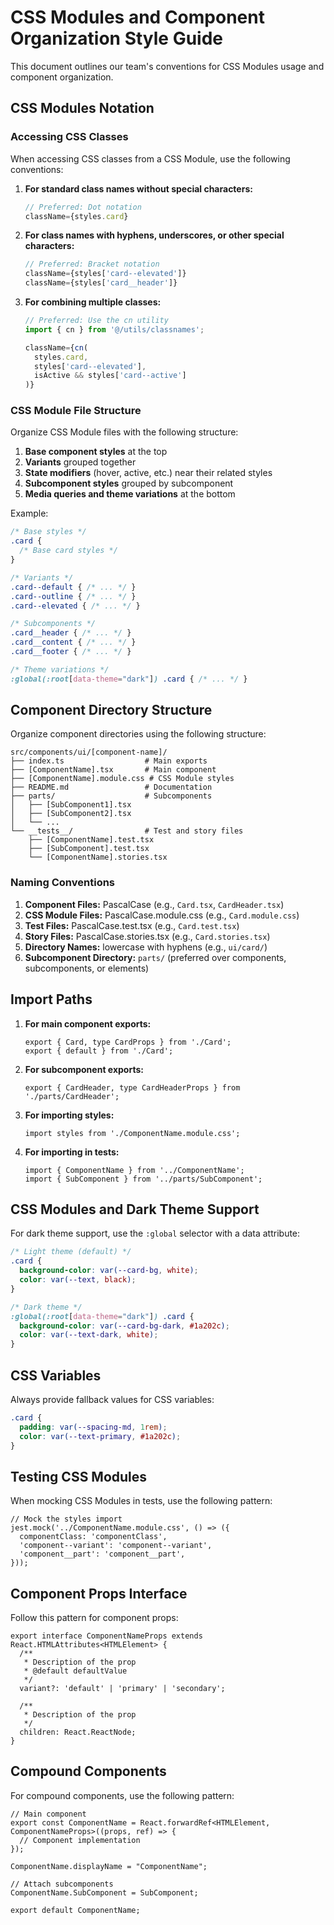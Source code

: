 # CSS Modules and Component Organization Style Guide

This document outlines our team's conventions for CSS Modules usage and component organization.

## CSS Modules Notation

### Accessing CSS Classes

When accessing CSS classes from a CSS Module, use the following conventions:

1. **For standard class names without special characters:**
   ```jsx
   // Preferred: Dot notation
   className={styles.card}
   ```

2. **For class names with hyphens, underscores, or other special characters:**
   ```jsx
   // Preferred: Bracket notation
   className={styles['card--elevated']}
   className={styles['card__header']}
   ```

3. **For combining multiple classes:**
   ```jsx
   // Preferred: Use the cn utility
   import { cn } from '@/utils/classnames';

   className={cn(
     styles.card,
     styles['card--elevated'],
     isActive && styles['card--active']
   )}
   ```

### CSS Module File Structure

Organize CSS Module files with the following structure:

1. **Base component styles** at the top
2. **Variants** grouped together
3. **State modifiers** (hover, active, etc.) near their related styles
4. **Subcomponent styles** grouped by subcomponent
5. **Media queries and theme variations** at the bottom

Example:
```css
/* Base styles */
.card {
  /* Base card styles */
}

/* Variants */
.card--default { /* ... */ }
.card--outline { /* ... */ }
.card--elevated { /* ... */ }

/* Subcomponents */
.card__header { /* ... */ }
.card__content { /* ... */ }
.card__footer { /* ... */ }

/* Theme variations */
:global(:root[data-theme="dark"]) .card { /* ... */ }
```

## Component Directory Structure

Organize component directories using the following structure:

```
src/components/ui/[component-name]/
├── index.ts                  # Main exports
├── [ComponentName].tsx       # Main component
├── [ComponentName].module.css # CSS Module styles
├── README.md                 # Documentation
├── parts/                    # Subcomponents
│   ├── [SubComponent1].tsx
│   ├── [SubComponent2].tsx
│   └── ...
└── __tests__/                # Test and story files
    ├── [ComponentName].test.tsx
    ├── [SubComponent].test.tsx
    └── [ComponentName].stories.tsx
```

### Naming Conventions

1. **Component Files:** PascalCase (e.g., `Card.tsx`, `CardHeader.tsx`)
2. **CSS Module Files:** PascalCase.module.css (e.g., `Card.module.css`)
3. **Test Files:** PascalCase.test.tsx (e.g., `Card.test.tsx`)
4. **Story Files:** PascalCase.stories.tsx (e.g., `Card.stories.tsx`)
5. **Directory Names:** lowercase with hyphens (e.g., `ui/card/`)
6. **Subcomponent Directory:** `parts/` (preferred over components, subcomponents, or elements)

## Import Paths

1. **For main component exports:**
   ```tsx
   export { Card, type CardProps } from './Card';
   export { default } from './Card';
   ```

2. **For subcomponent exports:**
   ```tsx
   export { CardHeader, type CardHeaderProps } from './parts/CardHeader';
   ```

3. **For importing styles:**
   ```tsx
   import styles from './ComponentName.module.css';
   ```

4. **For importing in tests:**
   ```tsx
   import { ComponentName } from '../ComponentName';
   import { SubComponent } from '../parts/SubComponent';
   ```

## CSS Modules and Dark Theme Support

For dark theme support, use the `:global` selector with a data attribute:

```css
/* Light theme (default) */
.card {
  background-color: var(--card-bg, white);
  color: var(--text, black);
}

/* Dark theme */
:global(:root[data-theme="dark"]) .card {
  background-color: var(--card-bg-dark, #1a202c);
  color: var(--text-dark, white);
}
```

## CSS Variables

Always provide fallback values for CSS variables:

```css
.card {
  padding: var(--spacing-md, 1rem);
  color: var(--text-primary, #1a202c);
}
```

## Testing CSS Modules

When mocking CSS Modules in tests, use the following pattern:

```tsx
// Mock the styles import
jest.mock('../ComponentName.module.css', () => ({
  componentClass: 'componentClass',
  'component--variant': 'component--variant',
  'component__part': 'component__part',
}));
```

## Component Props Interface

Follow this pattern for component props:

```tsx
export interface ComponentNameProps extends React.HTMLAttributes<HTMLElement> {
  /**
   * Description of the prop
   * @default defaultValue
   */
  variant?: 'default' | 'primary' | 'secondary';
  
  /**
   * Description of the prop
   */
  children: React.ReactNode;
}
```

## Compound Components

For compound components, use the following pattern:

```tsx
// Main component
export const ComponentName = React.forwardRef<HTMLElement, ComponentNameProps>((props, ref) => {
  // Component implementation
});

ComponentName.displayName = "ComponentName";

// Attach subcomponents
ComponentName.SubComponent = SubComponent;

export default ComponentName;
```